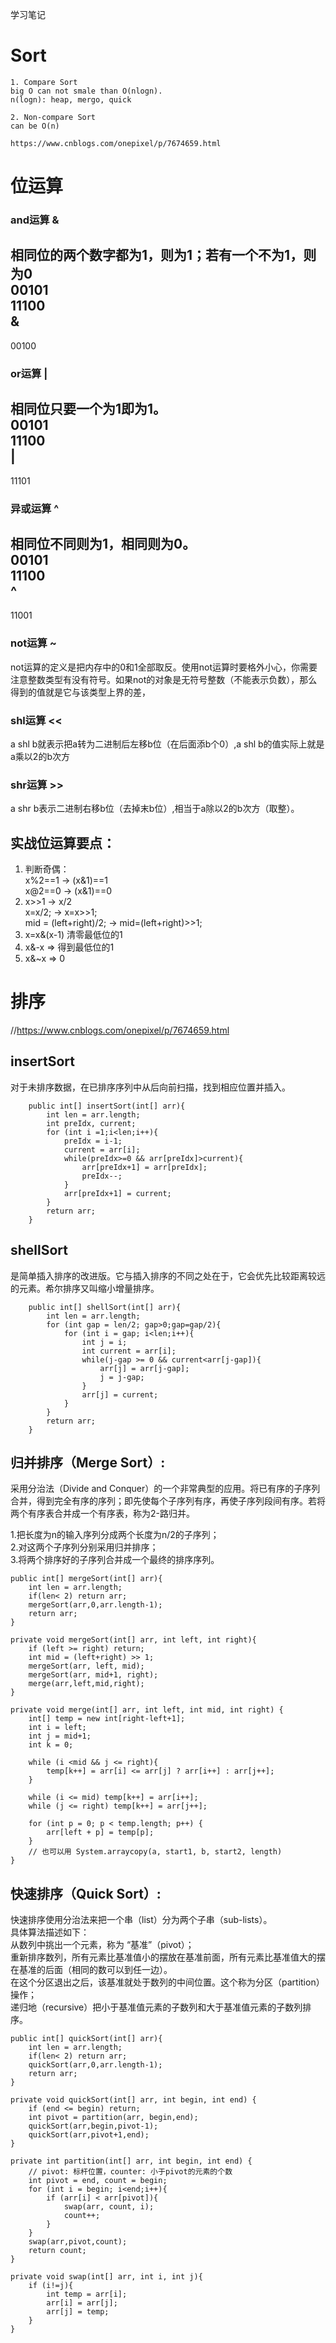 学习笔记
# Sort
    1. Compare Sort  
    big O can not smale than O(nlogn).
    n(logn): heap, mergo, quick
    
    2. Non-compare Sort
    can be O(n)  
    
    https://www.cnblogs.com/onepixel/p/7674659.html
    
    
# 位运算

### and运算 &
相同位的两个数字都为1，则为1；若有一个不为1，则为0  
00101  
11100  
&  
------  
00100  

### or运算 |
相同位只要一个为1即为1。  
00101  
11100  
|
-----  
11101

### 异或运算 ^
相同位不同则为1，相同则为0。  
00101  
11100  
^
-----  
11001

### not运算 ~  
not运算的定义是把内存中的0和1全部取反。使用not运算时要格外小心，你需要注意整数类型有没有符号。如果not的对象是无符号整数（不能表示负数），那么得到的值就是它与该类型上界的差，

### shl运算 <<  
a shl b就表示把a转为二进制后左移b位（在后面添b个0）,a shl b的值实际上就是a乘以2的b次方
### shr运算 >>  
a shr b表示二进制右移b位（去掉末b位）,相当于a除以2的b次方（取整）。

## 实战位运算要点： 
1. 判断奇偶：  
    x%2==1 -> (x&1)==1  
    x@2==0 -> (x&1)==0  
2. x>>1 -> x/2  
    x=x/2; -> x=x>>1;  
    mid = (left+right)/2; -> mid=(left+right)>>1;  
3. x=x&(x-1) 清零最低位的1  
4. x&-x => 得到最低位的1  
5. x&~x => 0  

# 排序
//https://www.cnblogs.com/onepixel/p/7674659.html

## insertSort
 对于未排序数据，在已排序序列中从后向前扫描，找到相应位置并插入。  

        public int[] insertSort(int[] arr){
            int len = arr.length;
            int preIdx, current;
            for (int i =1;i<len;i++){
                preIdx = i-1;
                current = arr[i];
                while(preIdx>=0 && arr[preIdx]>current){
                    arr[preIdx+1] = arr[preIdx];
                    preIdx--;
                }
                arr[preIdx+1] = current;
            }
            return arr;
        }
        
## shellSort        
是简单插入排序的改进版。它与插入排序的不同之处在于，它会优先比较距离较远的元素。希尔排序又叫缩小增量排序。

        public int[] shellSort(int[] arr){
            int len = arr.length;
            for (int gap = len/2; gap>0;gap=gap/2){
                for (int i = gap; i<len;i++){
                    int j = i;
                    int current = arr[i];
                    while(j-gap >= 0 && current<arr[j-gap]){
                        arr[j] = arr[j-gap];
                        j = j-gap;
                    }
                    arr[j] = current;
                }
            }
            return arr;
        }

## 归并排序（Merge Sort）:
采用分治法（Divide and Conquer）的一个非常典型的应用。将已有序的子序列合并，得到完全有序的序列；即先使每个子序列有序，再使子序列段间有序。若将两个有序表合并成一个有序表，称为2-路归并。

1.把长度为n的输入序列分成两个长度为n/2的子序列；  
2.对这两个子序列分别采用归并排序；  
3.将两个排序好的子序列合并成一个最终的排序序列。  

    public int[] mergeSort(int[] arr){
        int len = arr.length;
        if(len< 2) return arr;
        mergeSort(arr,0,arr.length-1);
        return arr;
    }

    private void mergeSort(int[] arr, int left, int right){
        if (left >= right) return;
        int mid = (left+right) >> 1;
        mergeSort(arr, left, mid);
        mergeSort(arr, mid+1, right);
        merge(arr,left,mid,right);
    }

    private void merge(int[] arr, int left, int mid, int right) {
        int[] temp = new int[right-left+1];
        int i = left;
        int j = mid+1;
        int k = 0;

        while (i <mid && j <= right){
            temp[k++] = arr[i] <= arr[j] ? arr[i++] : arr[j++];
        }

        while (i <= mid) temp[k++] = arr[i++];
        while (j <= right) temp[k++] = arr[j++];

        for (int p = 0; p < temp.length; p++) {
            arr[left + p] = temp[p];
        }
        // 也可以用 System.arraycopy(a, start1, b, start2, length)
    }

## 快速排序（Quick Sort）:  
快速排序使用分治法来把一个串（list）分为两个子串（sub-lists）。  
具体算法描述如下：  
从数列中挑出一个元素，称为 “基准”（pivot）；  
重新排序数列，所有元素比基准值小的摆放在基准前面，所有元素比基准值大的摆在基准的后面（相同的数可以到任一边）。  
在这个分区退出之后，该基准就处于数列的中间位置。这个称为分区（partition）操作；  
递归地（recursive）把小于基准值元素的子数列和大于基准值元素的子数列排序。  

    public int[] quickSort(int[] arr){
        int len = arr.length;
        if(len< 2) return arr;
        quickSort(arr,0,arr.length-1);
        return arr;
    }

    private void quickSort(int[] arr, int begin, int end) {
        if (end <= begin) return;
        int pivot = partition(arr, begin,end);
        quickSort(arr,begin,pivot-1);
        quickSort(arr,pivot+1,end);
    }

    private int partition(int[] arr, int begin, int end) {
        // pivot: 标杆位置，counter: 小于pivot的元素的个数
        int pivot = end, count = begin;
        for (int i = begin; i<end;i++){
            if (arr[i] < arr[pivot]){
                swap(arr, count, i);
                count++;
            }
        }
        swap(arr,pivot,count);
        return count;
    }

    private void swap(int[] arr, int i, int j){
        if (i!=j){
            int temp = arr[i];
            arr[i] = arr[j];
            arr[j] = temp;
        }
    }
